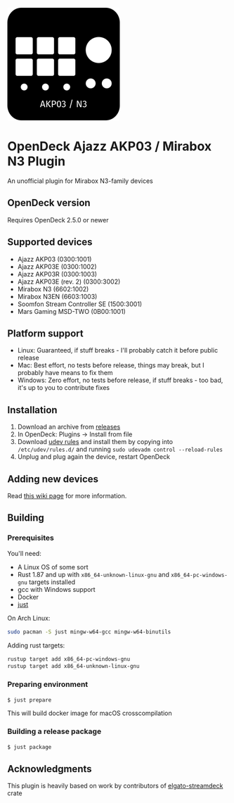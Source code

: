 ![Plugin Icon](assets/icon.png)

# OpenDeck Ajazz AKP03 / Mirabox N3 Plugin

An unofficial plugin for Mirabox N3-family devices

## OpenDeck version

Requires OpenDeck 2.5.0 or newer

## Supported devices

- Ajazz AKP03 (0300:1001)
- Ajazz AKP03E (0300:1002)
- Ajazz AKP03R (0300:1003)
- Ajazz AKP03E (rev. 2) (0300:3002)
- Mirabox N3 (6602:1002)
- Mirabox N3EN (6603:1003)
- Soomfon Stream Controller SE (1500:3001)
- Mars Gaming MSD-TWO (0B00:1001)

## Platform support

- Linux: Guaranteed, if stuff breaks - I'll probably catch it before public release
- Mac: Best effort, no tests before release, things may break, but I probably have means to fix them
- Windows: Zero effort, no tests before release, if stuff breaks - too bad, it's up to you to contribute fixes

## Installation

1. Download an archive from [releases](https://github.com/4ndv/opendeck-akp03/releases)
2. In OpenDeck: Plugins -> Install from file
3. Download [udev rules](./40-opendeck-akp03.rules) and install them by copying into `/etc/udev/rules.d/` and running `sudo udevadm control --reload-rules`
4. Unplug and plug again the device, restart OpenDeck

## Adding new devices

Read [this wiki page](https://github.com/4ndv/opendeck-akp03/wiki/Adding-support-for-new-devices) for more information.

## Building

### Prerequisites

You'll need:

- A Linux OS of some sort
- Rust 1.87 and up with `x86_64-unknown-linux-gnu` and `x86_64-pc-windows-gnu` targets installed
- gcc with Windows support
- Docker
- [just](https://just.systems)

On Arch Linux:

```sh
sudo pacman -S just mingw-w64-gcc mingw-w64-binutils
```

Adding rust targets:

```sh
rustup target add x86_64-pc-windows-gnu
rustup target add x86_64-unknown-linux-gnu
```

### Preparing environment

```sh
$ just prepare
```

This will build docker image for macOS crosscompilation

### Building a release package

```sh
$ just package
```

## Acknowledgments

This plugin is heavily based on work by contributors of [elgato-streamdeck](https://github.com/streamduck-org/elgato-streamdeck) crate
